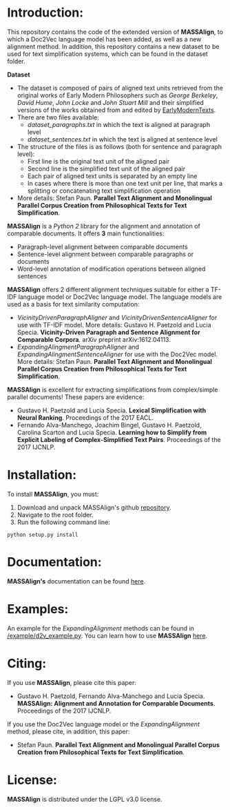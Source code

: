 # Introduction:

This repository contains the code of the extended version of **MASSAlign**, to which a Doc2Vec language model has been added, as well as a new alignment method. 
In addition, this repository contains a new dataset to be used for text simplification systems, which can be found in the dataset folder.

**Dataset**
* The dataset is composed of pairs of aligned text units retrieved from the original works of Early Modern Philosophers such as *George Berkeley*, *David Hume*, *John Locke* and *John Stuart Mill* and their simplified versions of the works obtained from and edited by [EarlyModernTexts](https://www.earlymoderntexts.com/).
* There are two files available: 
    - *dataset_paragraphs.txt* in which the text is aligned at paragraph level
    - *dataset_sentences.txt* in which the text is aligned at sentence level
* The structure of the files is as follows (both for sentence and paragraph level):
    - First line is the original text unit of the aligned pair
    - Second line is the simplified text unit of the aligned pair
    - Each pair of aligned text units is separated by an empty line 
    - In cases where there is more than one text unit per line, that marks a splitting or concatenating text simplification operation
* More details: Stefan Paun. **Parallel Text Alignment and Monolingual Parallel Corpus Creation from Philosophical Texts for Text Simplification**.

**MASSAlign** is a *Python 2* library for the alignment and annotation of comparable documents.
It offers **3** main functionalities:
* Paragraph-level alignment between comparable documents
* Sentence-level alignment between comparable paragraphs or documents
* Word-level annotation of modification operations between aligned sentences

**MASSAlign** offers 2 different alignment techniques suitable for either a TF-IDF language model or Doc2Vec language model. The language models are used as a basis for text similarity computation:
* *VicinityDrivenParagraphAligner* and *VicinityDrivenSentenceAligner* for use with TF-IDF model. More details: Gustavo H. Paetzold and Lucia Specia. **Vicinity-Driven Paragraph and Sentence Alignment for Comparable Corpora**. arXiv preprint arXiv:1612.04113.
* *ExpandingAlingmentParagraphAligner* and *ExpandingAlingmentSentenceAligner* for use with the Doc2Vec model. More details: Stefan Paun. **Parallel Text Alignment and Monolingual Parallel Corpus Creation from Philosophical Texts for Text Simplification**.

**MASSAlign** is excellent for extracting simplifications from complex/simple parallel documents!
These papers are evidence:
* Gustavo H. Paetzold and Lucia Specia. **Lexical Simplification with Neural Ranking**. Proceedings of the 2017 EACL.
* Fernando Alva-Manchego, Joachim Bingel, Gustavo H. Paetzold, Carolina Scarton and Lucia Specia. **Learning how to Simplify from Explicit Labeling of Complex-Simplified Text Pairs**. Proceedings of the 2017 IJCNLP.

# Installation:

To install **MASSAlign**, you must:
1. Download and unpack MASSAlign's github [repository](https://github.com/ghpaetzold/massalign/archive/master.zip).
2. Navigate to the root folder.
3. Run the following command line:

```
python setup.py install
```

# Documentation:

**MASSAlign's** documentation can be found [here](http://ghpaetzold.github.io/massalign_docs).

# Examples:

An example for the *ExpandingAlignment* methods can be found in [/example/d2v_example.py](https://github.com/stefanpaun/massalign/blob/master/example/d2v_example.py).
You can learn how to use **MASSAlign** [here](http://ghpaetzold.github.io/massalign_docs/examples.html).

# Citing:

If you use **MASSAlign**, please cite this paper:
* Gustavo H. Paetzold, Fernando Alva-Manchego and Lucia Specia. **MASSAlign: Alignment and Annotation for Comparable Documents**. Proceedings of the 2017 IJCNLP.

If you use the Doc2Vec language model or the *ExpandingAlignment* method, please cite, in addition, this paper:
* Stefan Paun. **Parallel Text Alignment and Monolingual Parallel Corpus Creation from Philosophical Texts for Text Simplification**.

# License:

**MASSAlign** is distributed under the LGPL v3.0 license.
